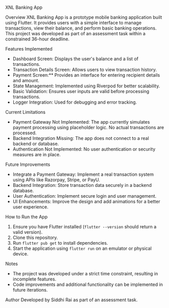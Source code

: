 XNL Banking App

Overview
XNL Banking App is a prototype mobile banking application built using Flutter. It provides users with a simple interface to manage transactions, view their balance, and perform basic banking operations. This project was developed as part of an assessment task within a constrained 36-hour deadline.

Features Implemented
- Dashboard Screen: Displays the user's balance and a list of transactions.
- Transaction Details Screen: Allows users to view transaction history.
- Payment Screen:** Provides an interface for entering recipient details and amount.
- State Management: Implemented using Riverpod for better scalability.
- Basic Validation: Ensures user inputs are valid before processing transactions.
- Logger Integration: Used for debugging and error tracking.

 Current Limitations
- Payment Gateway Not Implemented: The app currently simulates payment processing using placeholder logic. No actual transactions are processed.
- Backend Integration Missing: The app does not connect to a real backend or database.
- Authentication Not Implemented: No user authentication or security measures are in place.

Future Improvements
- Integrate a Payment Gateway: Implement a real transaction system using APIs like Razorpay, Stripe, or PayU.
- Backend Integration: Store transaction data securely in a backend database.
- User Authentication: Implement secure login and user management.
- UI Enhancements: Improve the design and add animations for a better user experience.

How to Run the App
1. Ensure you have Flutter installed (`flutter --version` should return a valid version).
2. Clone this repository.
3. Run `flutter pub get` to install dependencies.
4. Start the application using `flutter run` on an emulator or physical device.

Notes
- The project was developed under a strict time constraint, resulting in incomplete features.
- Code improvements and additional functionality can be implemented in future iterations.

Author
Developed by Siddhi Rai as part of an assessment task.

